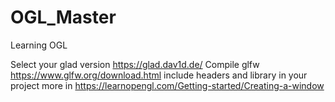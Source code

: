 # OGL_Master
Learning OGL

Select your glad version https://glad.dav1d.de/
Compile glfw https://www.glfw.org/download.html
include headers and library in your project
more in https://learnopengl.com/Getting-started/Creating-a-window
